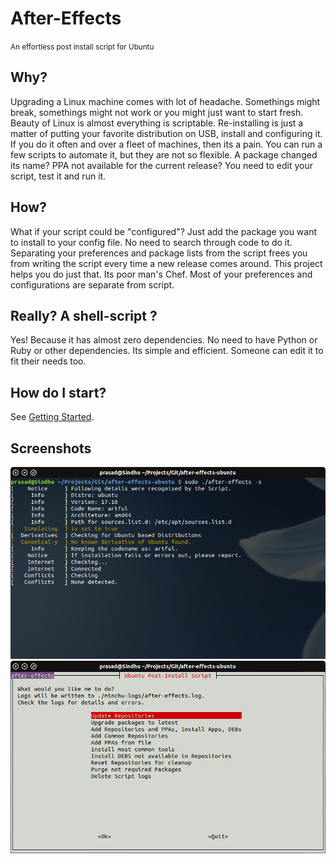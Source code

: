 # After-Effects
<small>An effortless post install script for Ubuntu </small>

## Why?

Upgrading a Linux machine comes with lot of headache. Somethings might break, somethings might not work or you might just want to
start fresh. Beauty of Linux is almost everything is scriptable. Re-installing is just a matter of putting your favorite distribution on USB, install and configuring it. If you do it often and over a fleet of machines, then its a pain. You can run a few scripts to automate it, but they are not so flexible. A package changed its name? PPA not available for the current release? You need to edit your script, test it and run it.

## How?
What if your script could be "configured"? Just add the package you want to install to your config file. No need to search through code to do it. Separating your preferences and package lists from the script frees you from writing the script every time a new release comes around. This project helps you do just that. Its poor man's Chef. Most of your preferences and configurations are separate from script.

## Really? A shell-script ?
Yes! Because it has almost zero dependencies. No need to have Python or Ruby or other dependencies. Its simple and efficient. Someone can edit it to fit their needs too.  


## How do I start?
See [Getting Started](/getting-started.md).

## Screenshots
[![Details](assets/images/details.png)](assets/images/details.png)
[![Details](assets/images/whiptail.png)](assets/images/whiptail.png)

